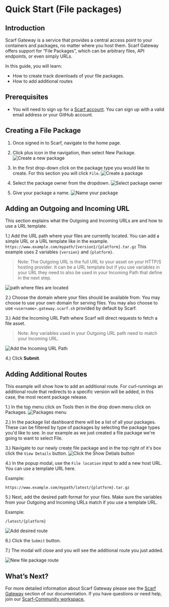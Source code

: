 # Quick Start (File packages)

## Introduction

Scarf Gateway is a service that provides a central access point to your containers and packages, no matter where you host them. Scarf Gateway offers support for “File Packages”, which can be arbitrary files, API endpoints, or even simply URLs.

In this guide, you will learn:

- How to create track downloads of your file packages.
- How to add additional routes


## Prerequisites

- You will need to sign up for a [Scarf account](https://scarf.sh/signup).
  You can sign up with a valid email address or your GitHub account.

## Creating a File Package
1. Once signed in to Scarf, navigate to the home page. 

2. Click plus icon in the navigation, then select New Package.
![Create a new package](assets/pics/qs-file-packages/create-new-package.png)

3. In the first drop-down click on the package type you would like to create. For this section you will click `File`.
![Create a package](assets/pics/qs-file-packages/create-file.png)

4. Select the package owner from the dropdown.
![Select package owner](assets/pics/qs-file-packages/file-package-select-owner.png)

5. Give your package a name.
![Name your package](assets/pics/qs-file-packages/file-package-name.png)

## Adding an Outgoing and Incoming URL
This section explains what the Outgoing and Incoming URLs are and how to use a URL template.

1.) Add the URL path where your files are currently located. You can add a simple URL or a URL template like in the example. `https://www.example.com/mypath/{version}/{platform}.tar.gz`
This example uses 2 variables `{version}` and `{platform}`.
 > Note: The Outgoing URL is the full URL to your asset on your HTTP/S hosting provider. It can be a URL template but if you use variables in your URL they need to also be used in your Incoming Path that define in the next step.

![path where files are located](assets/pics/qs-file-packages/file-package-outgoing-url.png)

2.) Choose the domain where your files should be available from. You may choose to use your own domain for serving files. You may also choose to use `<username>.gateway.scarf.sh` provided by default by Scarf.

3.) Add the Incoming URL Path where Scarf will direct requests to fetch a file asset.

> Note: Any variables used in your Outgoing URL path need to match your Incoming URL.

 ![Add the Incoming URL Path](assets/pics/qs-file-packages/file-package-incoming.png)

4.) Click **Submit**.

## Adding Additional Routes
This example will show how to add an additional route. For curl-runnings an additional route that redirects to a specific version will be added, in this case, the most recent package release.

1.) In the top menu click on Tools then in the drop down menu click on Packages.
![Packages menu](assets/pics/qs-file-packages/file-package-menu-packages.png)

2.) In the package list dashboard there will be a list of all your packages. These can be filtered by type of packages by selecting the package types you'd like to see. In our example as we just created a file package we're going to want to select File.

3.) Navigate to our newly create file package and in the top right of it's box click the `View Details` button.
![Click the Show Detials button](assets/pics/qs-file-packages/file-package-view-details.png)

4.) In the popup modal, use the `File location` input to add a new host URL. You can use a template URL here.

Example:

`https://www.example.com/mypath/latest/{platform}.tar.gz`

5.) Next, add the desired path format for your files. Make sure the variables from your Outgoing and Incoming URLs match if you use a template URL.

Example: 

`/latest/{platform}`

![Add desired route](assets/pics/qs-file-packages/file-package-aditional-route.png)

6.) Click the `Submit` button.

7.) The modal will close and you will see the additional route you just added.

![New file package route](assets/pics/qs-file-packages/file-package-new-route.png)

## What’s Next?

For more detailed information about Scarf Gateway please see the [Scarf Gateway](https://docs.scarf.sh/gateway/) section of our documentation.
If you have questions or need help, join our [Scarf-Community workspace.](https://tinyurl.com/scarf-community-slack)
